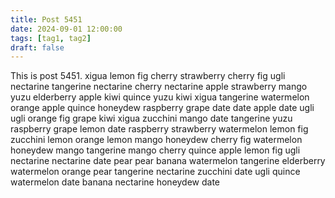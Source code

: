 ```yaml
---
title: Post 5451
date: 2024-09-01 12:00:00
tags: [tag1, tag2]
draft: false
---
```

This is post 5451.
xigua
lemon
fig
cherry
strawberry
cherry
fig
ugli
nectarine
tangerine
nectarine
cherry
nectarine
apple
strawberry
mango
yuzu
elderberry
apple
kiwi
quince
yuzu
kiwi
xigua
tangerine
watermelon
orange
apple
quince
honeydew
raspberry
grape
date
date
apple
date
ugli
ugli
orange
fig
grape
kiwi
xigua
zucchini
mango
date
tangerine
yuzu
raspberry
grape
lemon
date
raspberry
strawberry
watermelon
lemon
fig
zucchini
lemon
orange
lemon
mango
honeydew
cherry
fig
watermelon
honeydew
mango
tangerine
mango
cherry
quince
apple
lemon
fig
ugli
nectarine
nectarine
date
pear
pear
banana
watermelon
tangerine
elderberry
watermelon
orange
pear
tangerine
nectarine
zucchini
date
ugli
quince
watermelon
date
banana
nectarine
honeydew
date
